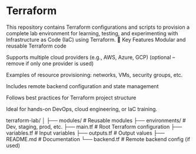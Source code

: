 # Terraform
This repository contains Terraform configurations and scripts to provision a complete lab environment for learning, testing, and experimenting with Infrastructure as Code (IaC) using Terraform.
🔧 Key Features
Modular and reusable Terraform code

Supports multiple cloud providers (e.g., AWS, Azure, GCP) (optional – remove if only one provider is used)

Examples of resource provisioning: networks, VMs, security groups, etc.

Includes remote backend configuration and state management

Follows best practices for Terraform project structure

Ideal for hands-on DevOps, cloud engineering, or IaC training.

terraform-lab/
│
├── modules/              # Reusable modules
├── environments/         # Dev, staging, prod, etc.
├── main.tf               # Root Terraform configuration
├── variables.tf          # Input variables
├── outputs.tf            # Output values
├── README.md             # Documentation
└── backend.tf            # Remote backend config (if used)
